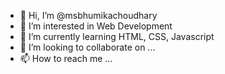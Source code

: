 - 👋 Hi, I’m @msbhumikachoudhary
- 👀 I’m interested in Web Development
- 🌱 I’m currently learning HTML, CSS, Javascript
- 💞️ I’m looking to collaborate on ...
- 📫 How to reach me ...

<!---
msbhumikachoudhary/msbhumikachoudhary is a ✨ special ✨ repository because its `README.md` (this file) appears on your GitHub profile.
You can click the Preview link to take a look at your changes.
--->
